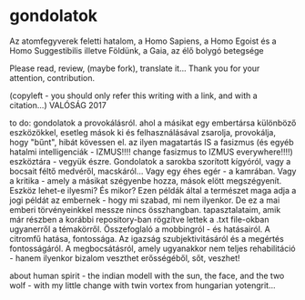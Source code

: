 # gondolatok
Az atomfegyverek feletti hatalom, a Homo Sapiens, a Homo Egoist és a Homo Suggestibilis illetve Földünk, a Gaia, az élő bolygó betegsége

Please read, review, (maybe fork), translate it...
Thank you for your attention, contribution.

(copyleft - you should only refer this writing with a link, and with a citation...) VALÓSÁG 2017

to do: gondolatok a provokálásról. ahol a másikat egy embertársa különböző eszközökkel, esetleg mások ki és felhasználásával zsarolja, provokálja, hogy "bűnt", hibát kövessen el.
az ilyen magatartás IS a fasizmus (és egyéb hatalmi intelligenciák - IZMUS!!!! change fasizmus to IZMUS everywhere!!!!) eszköztára - vegyük észre. Gondolatok a sarokba szorított 
kígyóról, vagy a bocsait féltő medvéről, macskáról... Vagy egy éhes egér - a kamrában. Vagy a kritika - amely a másikat szégyenbe hozza, mások elött megszégyenít. Eszköz lehet-e ilyesmi? És mikor?
Ezen példák által a természet maga adja a jogi példát az embernek - hogy mi szabad, mi nem ilyenkor. De ez a mai emberi törvényeinkkel messze nincs összhangban. tapasztalataim, amik már
részben a korábbi repository-ban rögzítve lettek a .txt file-okban ugyanerről a témakörről. Összefoglaló a mobbingról - és hatásairól. A citromfű hatása, fontossága. Az igazság szubjektivitásáról
és a megértés fontosságáról. A megbocsátásról, amely ugyanakkor nem teljes rehabilitáció - hanem ilyenkor bizalom veszthet erősségéből, sőt, veszhet!

about human spirit - the indian modell with the sun, the face, and the two wolf - with my little change with twin vortex from hungarian yotengrit...


